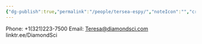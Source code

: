 ```yaml
---
{"dg-publish":true,"permalink":"/people/tersea-espy/","noteIcon":"","created":"2025-01-31T13:52:31.913-06:00"}
---
```


Phone: +1(321)223-7500
Email: Teresa@diamondsci.com
linktr.ee/DiamondSci
